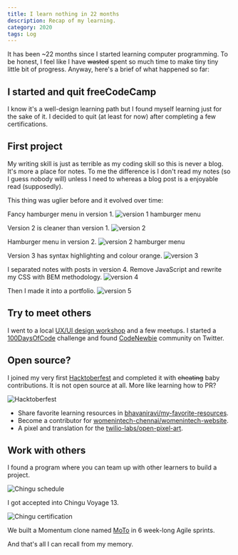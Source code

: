 ```yaml
---
title: I learn nothing in 22 months
description: Recap of my learning.
category: 2020
tags: Log 
---
```


It has been ~22 months since I started learning computer programming. To be honest, I feel like I have ~~wasted~~ spent so much time to make tiny tiny little bit of progress. Anyway, here's a brief of what happened so far:

## I started and quit freeCodeCamp

I know it's a well-design learning path but I found myself learning just for the sake of it. I decided to quit (at least for now) after completing a few certifications.

## First project

My writing skill is just as terrible as my coding skill so this is never a blog. It's more a place for notes. To me the difference is I don't read my notes (so I guess nobody will) unless I need to whereas a blog post is a enjoyable read (supposedly).

This thing was uglier before and it evolved over time:

Fancy hamburger menu in version 1.
![version 1 hamburger menu]({{site.baseurl}}/assets/images/2019/jekyll/v1blogHamburger.gif)

Version 2 is cleaner than version 1.
![version 2]({{site.baseurl}}/assets/images/2019/jekyll/v2blog.gif)

Hamburger menu in version 2.
![version 2 hamburger menu]({{site.baseurl}}/assets/images/2019/jekyll/v2blogHamburger.gif)

Version 3 has syntax highlighting and colour orange.
![version 3]({{site.baseurl}}/assets/images/2019/jekyll/v3blog.gif)

I separated notes with posts in version 4. Remove JavaScript and rewrite my CSS with BEM methodology.
![version 4]({{site.baseurl}}/assets/images/2019/jekyll/v4blog.gif)

Then I made it into a portfolio.
![version 5]({{site.baseurl}}/assets/images/2020/log/v5.gif)

## Try to meet others

I went to a local [UX/UI design workshop](https://github.com/ladieslearningcode/llc-ux) and a few meetups. I started a [100DaysOfCode](https://www.100daysofcode.com/) challenge and found [CodeNewbie](https://www.codenewbie.org/chat) community on Twitter.

## Open source?

I joined my very first [Hacktoberfest](https://hacktoberfest.digitalocean.com/) and completed it with ~~cheating~~ baby contributions. It is not open source at all. More like learning how to PR?

![Hacktoberfest]({{site.baseurl}}/assets/images/2019/opensource/hacktoberfest2019.PNG)

- Share favorite learning resources in [bhavaniravi/my-favorite-resources](https://github.com/bhavaniravi/my-favorite-resources).
- Become a contributor for [womenintech-chennai/womenintech-website](https://github.com/womenintech-chennai/womenintech-website).
- A pixel and translation for the [twilio-labs/open-pixel-art](https://github.com/twilio-labs/open-pixel-art).

## Work with others

I found a program where you can team up with other learners to build a project.

![Chingu schedule]({{site.baseurl}}/assets/images/2019/chingu/chinguSchedule.PNG)

I got accepted into Chingu Voyage 13.

![Chingu certification]({{site.baseurl}}/assets/images/2019/chingu/chinguCert.PNG)

We built a Momentum clone named [MoTo](https://medium.com/@mingyong/introducing-moto-from-chingu-voyage-13-c1c1f9e98f80) in 6 week-long Agile sprints.

And that's all I can recall from my memory.
